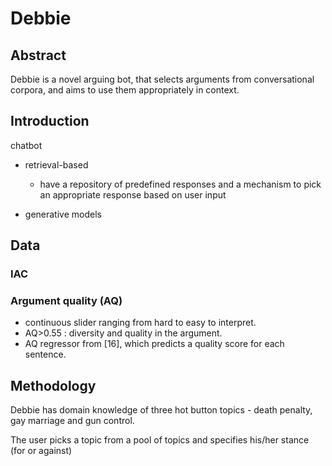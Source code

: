 # Debbie

## Abstract
Debbie is a novel arguing bot, that selects arguments from 
conversational corpora, and aims to use them appropriately in context.

## Introduction
chatbot
* retrieval-based 
    * have a repository of predefined responses and
a mechanism to pick an appropriate response based on user input

* generative models

## Data
### IAC
### Argument quality (AQ)
* continuous slider ranging from hard to easy to interpret.
* AQ>0.55 : diversity and quality in the argument.
* AQ regressor from [16], which predicts a quality score for each sentence.

## Methodology
Debbie has domain knowledge of three hot button topics - death penalty, gay marriage and gun control.

The user picks a topic from a pool of topics and specifies his/her stance (for or against)

